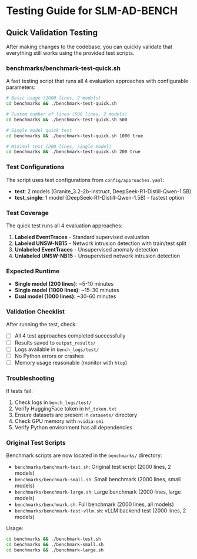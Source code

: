 # Testing Guide for SLM-AD-BENCH

## Quick Validation Testing

After making changes to the codebase, you can quickly validate that everything still works using the provided test scripts.

### benchmarks/benchmark-test-quick.sh

A fast testing script that runs all 4 evaluation approaches with configurable parameters:

```bash
# Basic usage (1000 lines, 2 models)
cd benchmarks && ./benchmark-test-quick.sh

# Custom number of lines (500 lines, 2 models)
cd benchmarks && ./benchmark-test-quick.sh 500

# Single model quick test
cd benchmarks && ./benchmark-test-quick.sh 1000 true

# Minimal test (200 lines, single model)
cd benchmarks && ./benchmark-test-quick.sh 200 true
```

### Test Configurations

The script uses test configurations from `config/approaches.yaml`:

- **test**: 2 models (Granite_3.2-2b-instruct, DeepSeek-R1-Distill-Qwen-1.5B)
- **test_single**: 1 model (DeepSeek-R1-Distill-Qwen-1.5B) - fastest option

### Test Coverage

The quick test runs all 4 evaluation approaches:

1. **Labeled EventTraces** - Standard supervised evaluation
2. **Labeled UNSW-NB15** - Network intrusion detection with train/test split
3. **Unlabeled EventTraces** - Unsupervised anomaly detection
4. **Unlabeled UNSW-NB15** - Unsupervised network intrusion detection

### Expected Runtime

- **Single model (200 lines)**: ~5-10 minutes
- **Single model (1000 lines)**: ~15-30 minutes
- **Dual model (1000 lines)**: ~30-60 minutes

### Validation Checklist

After running the test, check:

- [ ] All 4 test approaches completed successfully
- [ ] Results saved to `output_results/`
- [ ] Logs available in `bench_logs/test/`
- [ ] No Python errors or crashes
- [ ] Memory usage reasonable (monitor with `htop`)

### Troubleshooting

If tests fail:

1. Check logs in `bench_logs/test/`
2. Verify HuggingFace token in `hf_token.txt`
3. Ensure datasets are present in `datasets/` directory
4. Check GPU memory with `nvidia-smi`
5. Verify Python environment has all dependencies

### Original Test Scripts

Benchmark scripts are now located in the `benchmarks/` directory:

- `benchmarks/benchmark-test.sh`: Original test script (2000 lines, 2 models)
- `benchmarks/benchmark-small.sh`: Small benchmark (2000 lines, small models)
- `benchmarks/benchmark-large.sh`: Large benchmark (2000 lines, large models)
- `benchmarks/benchmark.sh`: Full benchmark (2000 lines, all models)
- `benchmarks/benchmark-test-vllm.sh`: vLLM backend test (2000 lines, 2 models)

Usage:
```bash
cd benchmarks && ./benchmark-test.sh
cd benchmarks && ./benchmark-small.sh
cd benchmarks && ./benchmark-large.sh
```